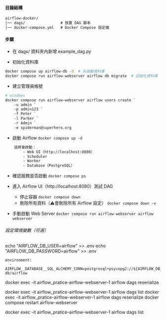 #### 目錄結構
```txt
airflow-docker/
│── dags/                # 放置 DAG 腳本
│── docker-compose.yml   # Docker Compose 設定檔
```

#### 步驟
- 在 dags/ 資料夾內新增 example_dag.py

- 初始化資料庫
```bash
docker compose up airflow-db -d  # 先啟動資料庫
docker compose run airflow-webserver airflow db migrate  # 初始化資料庫
```

- 建立管理員帳號
```bash
# windows
docker compose run airflow-webserver airflow users create `
    -u admin `
    -p admin123 `
    -f Peter `
    -l Parker `
    -r Admin `
    -e spiderman@superhero.org
```

- 啟動 Airflow
```docker compose up -d```
```txt
    這將會啟動：
        - Web UI（http://localhost:8080）
        - Scheduler
        - Worker
        - Database（PostgreSQL）
```

- 確認服務是否啟動
```docker compose ps```

- 進入 Airflow UI（http://localhost:8080）測試 DAG
    - 停止容器
    ```docker compose down```
    - 刪除所有資料（⚠️會刪除所有 Airflow 設定）
    ```docker compose down -v```

- 手動啟動 Web Server
```docker compose run airflow-webserver airflow webserver```

###### 設定環境變數（可選）
<!-- 若不想在 docker-compose.yml 中硬編碼資料庫密碼，可以使用 .env -->
echo "AIRFLOW_DB_USER=airflow" >> .env
echo "AIRFLOW_DB_PASSWORD=airflow" >> .env
<!-- 然後修改 docker-compose.yml -->
    environment:
      - AIRFLOW__DATABASE__SQL_ALCHEMY_CONN=postgresql+psycopg2://${AIRFLOW_DB_USER}:${AIRFLOW_DB_PASSWORD}@airflow-db/airflow

<!-- 手動刷新 DAGs -->
docker exec -it airflow_pratice-airflow-webserver-1 airflow dags reserialize
<!-- 直接 刪除 Web Server 的 cache -->
docker exec -it airflow_pratice-airflow-webserver-1 airflow dags list
docker exec -it airflow_pratice-airflow-webserver-1 airflow dags reserialize
docker compose restart airflow-webserver

<!-- 測試 DAG 是否有效 -->
docker exec -it airflow_pratice-airflow-webserver-1 airflow dags list


